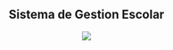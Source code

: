 <h2 align="center">Sistema de Gestion Escolar</h2>

<p align="center">
  <a href="https://skillicons.dev">
    <img src="https://skillicons.dev/icons?i=vscode,mysql,git,github,css,js,php," />
  </a>
</p>